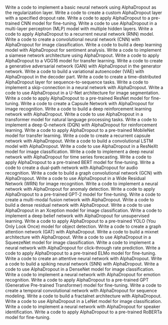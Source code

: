 Write a code to implement a basic neural network using AlphaDropout as the regularization layer.
Write a code to create a custom AlphaDropout layer with a specified dropout rate.
Write a code to apply AlphaDropout to a pre-trained CNN model for fine-tuning.
Write a code to use AlphaDropout in a multi-layer perceptron (MLP) model with multiple hidden layers.
Write a code to apply AlphaDropout to a recurrent neural network (RNN) model.
Write a code to create a convolutional neural network (CNN) with AlphaDropout for image classification.
Write a code to build a deep learning model with AlphaDropout for sentiment analysis.
Write a code to implement a siamese network architecture using AlphaDropout.
Write a code to apply AlphaDropout to a VGG16 model for transfer learning.
Write a code to create a generative adversarial network (GAN) with AlphaDropout in the generator network.
Write a code to build a variational autoencoder (VAE) with AlphaDropout in the decoder part.
Write a code to create a time-distributed AlphaDropout layer for sequence-to-sequence tasks.
Write a code to implement a skip-connection in a neural network with AlphaDropout.
Write a code to use AlphaDropout in a U-Net architecture for image segmentation.
Write a code to apply AlphaDropout to a pre-trained ResNet model for fine-tuning.
Write a code to create a Capsule Network with AlphaDropout for image recognition.
Write a code to build a deep reinforcement learning network with AlphaDropout.
Write a code to use AlphaDropout in a transformer model for natural language processing tasks.
Write a code to implement a deep Q-network (DQN) with AlphaDropout for reinforcement learning.
Write a code to apply AlphaDropout to a pre-trained MobileNet model for transfer learning.
Write a code to create a recurrent capsule network with AlphaDropout.
Write a code to build a convolutional LSTM model with AlphaDropout.
Write a code to use AlphaDropout in a ResNeXt model for image classification.
Write a code to implement a deep neural network with AlphaDropout for time series forecasting.
Write a code to apply AlphaDropout to a pre-trained BERT model for fine-tuning.
Write a code to create a dual-path network with AlphaDropout for audio recognition.
Write a code to build a graph convolutional network (GCN) with AlphaDropout.
Write a code to use AlphaDropout in a Wide Residual Network (WRN) for image recognition.
Write a code to implement a neural network with AlphaDropout for anomaly detection.
Write a code to apply AlphaDropout to a pre-trained GPT-2 model for fine-tuning.
Write a code to create a multi-modal fusion network with AlphaDropout.
Write a code to build a dense residual network with AlphaDropout.
Write a code to use AlphaDropout in an Xception model for image classification.
Write a code to implement a deep belief network with AlphaDropout for unsupervised learning.
Write a code to apply AlphaDropout to a pre-trained YOLO (You Only Look Once) model for object detection.
Write a code to create a graph attention network (GAT) with AlphaDropout.
Write a code to build a mixnet architecture with AlphaDropout.
Write a code to use AlphaDropout in a SqueezeNet model for image classification.
Write a code to implement a neural network with AlphaDropout for click-through rate prediction.
Write a code to apply AlphaDropout to a pre-trained ELMo model for fine-tuning.
Write a code to create an attentive neural network with AlphaDropout.
Write a code to build a spiking neural network (SNN) with AlphaDropout.
Write a code to use AlphaDropout in a DenseNet model for image classification.
Write a code to implement a neural network with AlphaDropout for emotion recognition.
Write a code to apply AlphaDropout to a pre-trained GPT (Generative Pre-trained Transformer) model for fine-tuning.
Write a code to create a temporal convolutional network with AlphaDropout for sequence modeling.
Write a code to build a fractalnet architecture with AlphaDropout.
Write a code to use AlphaDropout in a LeNet model for image classification.
Write a code to implement a neural network with AlphaDropout for speaker identification.
Write a code to apply AlphaDropout to a pre-trained RoBERTa model for fine-tuning.